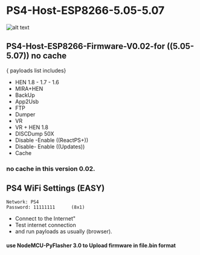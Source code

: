 # PS4-Host-ESP8266-5.05-5.07

![alt text](https://1.bp.blogspot.com/-rGvMQKJlnPU/W_gz1AXWu3I/AAAAAAAAAd8/UY2qlSBtv9Qq3VNKnJalEbXu4FjGV9LMgCLcBGAs/s1600/NEWGAME.png "image title")


## PS4-Host-ESP8266-Firmware-V0.02-for ((5.05-5.07)) no cache

{ payloads list includes} 

* HEN 1.8 - 1.7 - 1.6
* MIRA+HEN
* BackUp
* App2Usb
* FTP
* Dumper
* VR
* VR + HEN 1.8
* DISCDump 50X
* Disable -Enable ((ReactPS+))
* Disable- Enable ((Updates))
* Cache
### no cache in this version 0.02.

## PS4 WiFi Settings (EASY)
```
Network: PS4
Password: 11111111      (8x1)
```

* Connect to the Internet"
* Test internet connection
* and run payloads as usually (browser). 
#### use NodeMCU-PyFlasher 3.0 to Upload firmware in file.bin format
